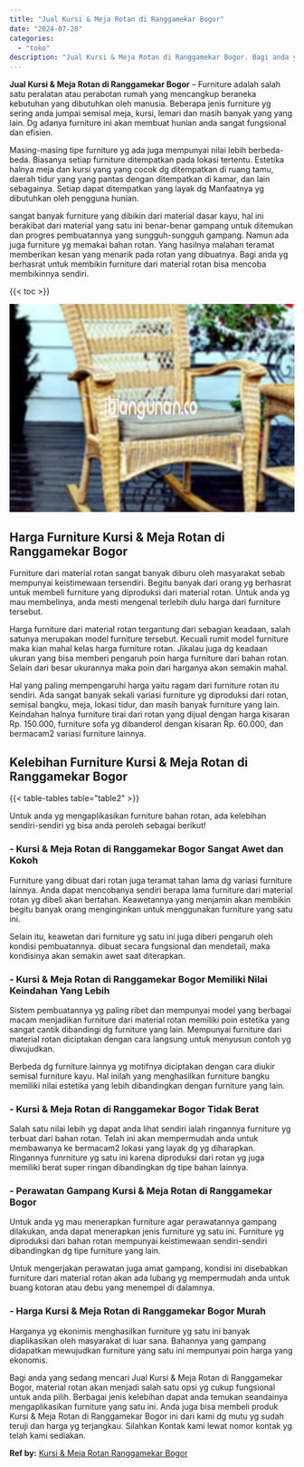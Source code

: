 ```yaml
---
title: "Jual Kursi & Meja Rotan di Ranggamekar Bogor"
date: "2024-07-28"
categories: 
  - "toko"
description: "Jual Kursi & Meja Rotan di Ranggamekar Bogor. Bagi anda yang sedang mencari Jual Kursi & Meja Rotan di Ranggamekar Bogor, material rotan akan menjadi salah s..."
---
```


**Jual Kursi & Meja Rotan di Ranggamekar Bogor** – Furniture adalah salah satu peralatan atau perabotan rumah yang mencangkup beraneka kebutuhan yang dibutuhkan oleh manusia. Beberapa jenis furniture yg sering anda jumpai semisal meja, kursi, lemari dan masih banyak yang yang lain. Dg adanya furniture ini akan membuat hunian anda sangat fungsional dan efisien.

Masing-masing tipe furniture yg ada juga mempunyai nilai lebih berbeda-beda. Biasanya setiap furniture ditempatkan pada lokasi tertentu. Estetika halnya meja dan kursi yang yang cocok dg ditempatkan di ruang tamu, daerah tidur yang yang pantas dengan ditempatkan di kamar, dan lain sebagainya. Setiap dapat ditempatkan yang layak dg Manfaatnya yg dibutuhkan oleh pengguna hunian.

sangat banyak furniture yang dibikin dari material dasar kayu, hal ini berakibat dari material yang satu ini benar-benar gampang untuk ditemukan dan progres pembuatannya yang sungguh-sungguh gampang. Namun ada juga furniture yg memakai bahan rotan. Yang hasilnya malahan teramat memberikan kesan yang menarik pada rotan yang dibuatnya. Bagi anda yg berhasrat untuk membikin furniture dari material rotan bisa mencoba membikinnya sendiri.

{{< toc >}}

![Jual Kursi & Meja Rotan di Ranggamekar Bogor](/images/kursi-meja-rotan-murah20.png)

## Harga Furniture Kursi & Meja Rotan di Ranggamekar Bogor

Furniture dari material rotan sangat banyak diburu oleh masyarakat sebab mempunyai keistimewaan tersendiri. Begitu banyak dari orang yg berhasrat untuk membeli furniture yang diproduksi dari material rotan. Untuk anda yg mau membelinya, anda mesti mengenal terlebih dulu harga dari furniture tersebut.

Harga furniture dari material rotan tergantung dari sebagian keadaan, salah satunya merupakan model furniture tersebut. Kecuali rumit model furniture maka kian mahal kelas harga furniture rotan. Jikalau juga dg keadaan ukuran yang bisa memberi pengaruh poin harga furniture dari bahan rotan. Selain dari besar ukurannya maka poin dari harganya akan semakin mahal.

Hal yang paling mempengaruhi harga yaitu ragam dari furniture rotan itu sendiri. Ada sangat banyak sekali variasi furniture yg diproduksi dari rotan, semisal bangku, meja, lokasi tidur, dan masih banyak furniture yang lain. Keindahan halnya furniture tirai dari rotan yang dijual dengan harga kisaran Rp. 150.000, furniture sofa yg dibanderol dengan kisaran Rp. 60.000, dan bermacam2 variasi furniture lainnya.

## Kelebihan Furniture Kursi & Meja Rotan di Ranggamekar Bogor

{{< table-tables table="table2" >}}

Untuk anda yg mengaplikasikan furniture bahan rotan, ada kelebihan sendiri-sendiri yg bisa anda peroleh sebagai berikut!

### \- Kursi & Meja Rotan di Ranggamekar Bogor Sangat Awet dan Kokoh

Furniture yang dibuat dari rotan juga teramat tahan lama dg variasi furniture lainnya. Anda dapat mencobanya sendiri berapa lama furniture dari material rotan yg dibeli akan bertahan. Keawetannya yang menjamin akan membikin begitu banyak orang menginginkan untuk menggunakan furniture yang satu ini.

Selain itu, keawetan dari furniture yg satu ini juga diberi pengaruh oleh kondisi pembuatannya. dibuat secara fungsional dan mendetail, maka kondisinya akan semakin awet saat diterapkan.

### \- Kursi & Meja Rotan di Ranggamekar Bogor Memiliki Nilai Keindahan Yang Lebih

Sistem pembuatannya yg paling ribet dan mempunyai model yang berbagai macam menjadikan furniture dari material rotan memiliki poin estetika yang sangat cantik dibandingi dg furniture yang lain. Mempunyai furniture dari material rotan diciptakan dengan cara langsung untuk menyusun contoh yg diwujudkan.

Berbeda dg furniture lainnya yg motifnya diciptakan dengan cara diukir semisal furniture kayu. Hal inilah yang menghasilkan furniture bangku memiliki nilai estetika yang lebih dibandingkan dengan furniture yang lain.

### \- Kursi & Meja Rotan di Ranggamekar Bogor Tidak Berat

Salah satu nilai lebih yg dapat anda lihat sendiri ialah ringannya furniture yg terbuat dari bahan rotan. Telah ini akan mempermudah anda untuk membawanya ke bermacam2 lokasi yang layak dg yg diharapkan. Ringannya funrniture yg satu ini karena diproduksi dari rotan yg juga memiliki berat super ringan dibandingkan dg tipe bahan lainnya.

### \- Perawatan Gampang Kursi & Meja Rotan di Ranggamekar Bogor

Untuk anda yg mau menerapkan furniture agar perawatannya gampang dilakukan, anda dapat menerapkan jenis furniture yg satu ini. Furniture yg diproduksi dari bahan rotan mempunyai keistimewaan sendiri-sendiri dibandingkan dg tipe furniture yang lain.

Untuk mengerjakan perawatan juga amat gampang, kondisi ini disebabkan furniture dari material rotan akan ada lubang yg mempermudah anda untuk buang kotoran atau debu yang menempel di dalamnya.

### \- Harga Kursi & Meja Rotan di Ranggamekar Bogor Murah

Harganya yg ekonimis menghasilkan furniture yg satu ini banyak diaplikasikan oleh masyarakat di luar sana. Bahannya yang gampang didapatkan mewujudkan furniture yang satu ini mempunyai poin harga yang ekonomis.

Bagi anda yang sedang mencari Jual Kursi & Meja Rotan di Ranggamekar Bogor, material rotan akan menjadi salah satu opsi yg cukup fungsional untuk anda pilih. Berbagai jenis kelebihan dapat anda temukan seandainya mengaplikasikan furniture yang satu ini. Anda juga bisa membeli produk Kursi & Meja Rotan di Ranggamekar Bogor ini dari kami dg mutu yg sudah teruji dan harga yg terjangkau. Silahkan Kontak kami lewat nomor kontak yg telah kami sediakan.

**Ref by:** [Kursi & Meja Rotan Ranggamekar Bogor](https://id.wikipedia.org/wiki/Kursi)
